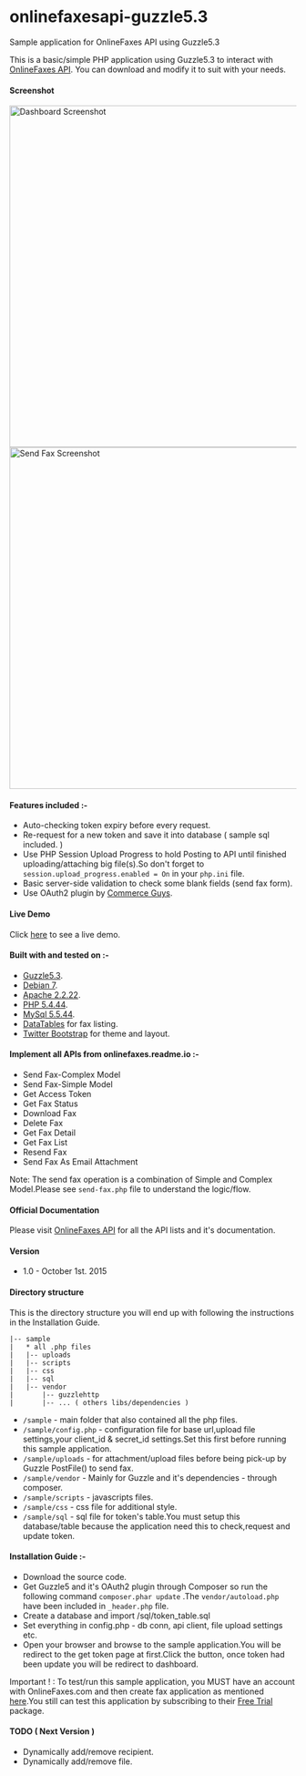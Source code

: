 # onlinefaxesapi-guzzle5.3
Sample application for OnlineFaxes API using Guzzle5.3

This is a basic/simple PHP application using Guzzle5.3 to interact with <a href="https://onlinefaxes.readme.io/v2.0" target="_blank">OnlineFaxes API</a>.
You can download and modify it to suit with your needs.

#### Screenshot
<img src="http://syngular.pw/sample/dashboard.jpg" alt="Dashboard Screenshot" width="600"/>


<img src="http://syngular.pw/sample/send-fax.jpg" alt="Send Fax Screenshot" width="600"/>

#### Features included :-
* Auto-checking token expiry before every request.
* Re-request for a new token and save it into database ( sample sql included. )
* Use PHP Session Upload Progress to hold Posting to API until finished uploading/attaching big file(s).So don't forget to ```session.upload_progress.enabled = On``` in your ```php.ini``` file.
* Basic server-side validation to check some blank fields (send fax form).
* Use OAuth2 plugin by <a href="https://github.com/commerceguys/guzzle-oauth2-plugin" target="_blank">Commerce Guys</a>.

#### Live Demo
Click <a href="http://apidemo.onlinefaxes.com" target="_blank">here</a> to see a live demo.

#### Built with and tested on :-
* <a href="https://github.com/guzzle/guzzle/tree/5.3" target="_blank">Guzzle5.3</a>.
* <a href="https://www.debian.org/releases/wheezy/" target="_blank">Debian 7</a>.
* <a href="http://httpd.apache.org/docs/2.2/" target="_blank">Apache 2.2.22</a>.
* <a href="http://php.net/downloads.php#v5.4.0" target="_blank">PHP 5.4.44</a>.
* <a href="http://www.mysql.com/" target="_blank">MySql 5.5.44</a>.
* <a href="http://datatables.net/" target="_blank">DataTables</a> for fax listing.
* <a href="http://getbootstrap.com/" target="_blank">Twitter Bootstrap</a> for theme and layout.

#### Implement all APIs from onlinefaxes.readme.io :-
* Send Fax-Complex Model
* Send Fax-Simple Model
* Get Access Token
* Get Fax Status
* Download Fax
* Delete Fax
* Get Fax Detail
* Get Fax List
* Resend Fax
* Send Fax As Email Attachment

Note: The send fax operation is a combination of Simple and Complex Model.Please see ```send-fax.php``` file to understand the logic/flow. 

#### Official Documentation
Please visit <a href="https://onlinefaxes.readme.io/v2.0" target="_blank">OnlineFaxes API</a> for all the API lists and it's documentation.

#### Version
* 1.0 - October 1st. 2015

#### Directory structure

This is the directory structure you will end up with following the instructions in the Installation Guide.

    |-- sample
    |   * all .php files
    |   |-- uploads
    |   |-- scripts
    |   |-- css
    |   |-- sql
    |   |-- vendor
    |       |-- guzzlehttp
    |       |-- ... ( others libs/dependencies )    

* `/sample` - main folder that also contained all the php files.
* `/sample/config.php` - configuration file for base url,upload file settings,your client_id & secret_id settings.Set this first before running this sample application.
* `/sample/uploads` - for attachment/upload files before being pick-up by Guzzle PostFile() to send fax.
* `/sample/vendor` - Mainly for Guzzle and it's dependencies - through composer.
* `/sample/scripts` - javascripts files.
* `/sample/css` - css file for additional style.
* `/sample/sql` - sql file for token's table.You must setup this database/table because the application need this to check,request and update token.

#### Installation Guide :-
* Download the source code.
* Get Guzzle5 and it's OAuth2 plugin through Composer so run the following command ```composer.phar update``` .The ```vendor/autoload.php``` have been included in ```_header.php``` file.
* Create a database and import /sql/token_table.sql
* Set everything in config.php - db conn, api client, file upload settings etc.
* Open your browser and browse to the sample application.You will be redirect to the get token page at first.Click the button, once token had been update you will be redirect to dashboard.

Important ! : To test/run this sample application, you MUST have an account with OnlineFaxes.com and then create fax application as mentioned <a href="https://onlinefaxes.readme.io/docs/getting-started-1" target="_blank">here</a>.You still can test this application by subscribing to their <a href="http://www.onlinefaxes.com/Pricing#pricing" target="_blank">Free Trial</a> package.

#### TODO ( Next Version )
* Dynamically add/remove recipient.
* Dynamically add/remove file.
